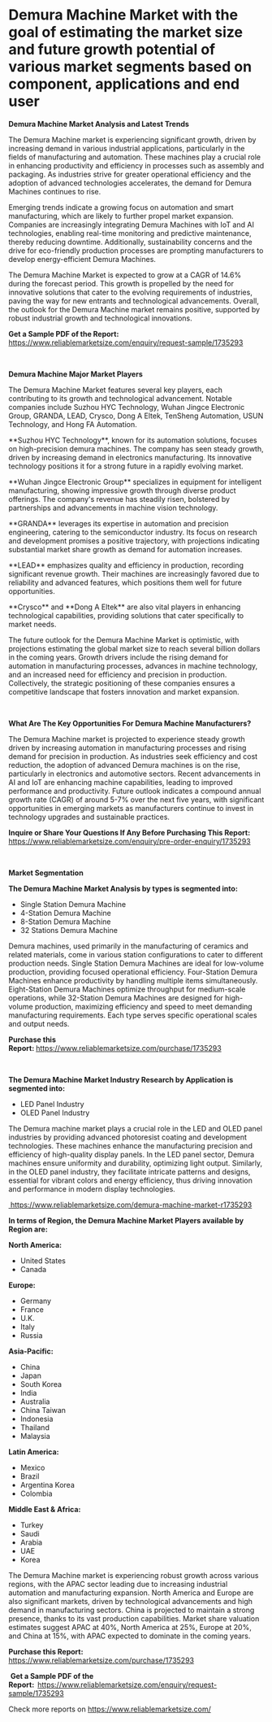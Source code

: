 <p><h1>Demura Machine Market with the goal of estimating the market size and future growth potential of various market segments based on component, applications and end user</h1></p><p><strong>Demura Machine Market Analysis and Latest Trends</strong></p>
<p><p>The Demura Machine market is experiencing significant growth, driven by increasing demand in various industrial applications, particularly in the fields of manufacturing and automation. These machines play a crucial role in enhancing productivity and efficiency in processes such as assembly and packaging. As industries strive for greater operational efficiency and the adoption of advanced technologies accelerates, the demand for Demura Machines continues to rise.</p><p>Emerging trends indicate a growing focus on automation and smart manufacturing, which are likely to further propel market expansion. Companies are increasingly integrating Demura Machines with IoT and AI technologies, enabling real-time monitoring and predictive maintenance, thereby reducing downtime. Additionally, sustainability concerns and the drive for eco-friendly production processes are prompting manufacturers to develop energy-efficient Demura Machines.</p><p>The Demura Machine Market is expected to grow at a CAGR of 14.6% during the forecast period. This growth is propelled by the need for innovative solutions that cater to the evolving requirements of industries, paving the way for new entrants and technological advancements. Overall, the outlook for the Demura Machine market remains positive, supported by robust industrial growth and technological innovations.</p></p>
<p><strong>Get a Sample PDF of the Report:&nbsp;</strong> <a href="https://www.reliablemarketsize.com/enquiry/request-sample/1735293?utm_campaign=2281&utm_medium=2&utm_source=Github&utm_content=ia&utm_term=25032025&utm_id=demura-machine">https://www.reliablemarketsize.com/enquiry/request-sample/1735293</a></p>
<p>&nbsp;</p>
<p><strong>Demura Machine Major Market Players</strong></p>
<p><p>The Demura Machine Market features several key players, each contributing to its growth and technological advancement. Notable companies include Suzhou HYC Technology, Wuhan Jingce Electronic Group, GRANDA, LEAD, Crysco, Dong A Eltek, TenSheng Automation, USUN Technology, and Hong FA Automation. </p><p>**Suzhou HYC Technology**, known for its automation solutions, focuses on high-precision demura machines. The company has seen steady growth, driven by increasing demand in electronics manufacturing. Its innovative technology positions it for a strong future in a rapidly evolving market.</p><p>**Wuhan Jingce Electronic Group** specializes in equipment for intelligent manufacturing, showing impressive growth through diverse product offerings. The company's revenue has steadily risen, bolstered by partnerships and advancements in machine vision technology.</p><p>**GRANDA** leverages its expertise in automation and precision engineering, catering to the semiconductor industry. Its focus on research and development promises a positive trajectory, with projections indicating substantial market share growth as demand for automation increases.</p><p>**LEAD** emphasizes quality and efficiency in production, recording significant revenue growth. Their machines are increasingly favored due to reliability and advanced features, which positions them well for future opportunities.</p><p>**Crysco** and **Dong A Eltek** are also vital players in enhancing technological capabilities, providing solutions that cater specifically to market needs.</p><p>The future outlook for the Demura Machine Market is optimistic, with projections estimating the global market size to reach several billion dollars in the coming years. Growth drivers include the rising demand for automation in manufacturing processes, advances in machine technology, and an increased need for efficiency and precision in production. Collectively, the strategic positioning of these companies ensures a competitive landscape that fosters innovation and market expansion.</p></p>
<p>&nbsp;</p>
<p><strong>What Are The Key Opportunities For Demura Machine Manufacturers?</strong></p>
<p><p>The Demura Machine market is projected to experience steady growth driven by increasing automation in manufacturing processes and rising demand for precision in production. As industries seek efficiency and cost reduction, the adoption of advanced Demura machines is on the rise, particularly in electronics and automotive sectors. Recent advancements in AI and IoT are enhancing machine capabilities, leading to improved performance and productivity. Future outlook indicates a compound annual growth rate (CAGR) of around 5-7% over the next five years, with significant opportunities in emerging markets as manufacturers continue to invest in technology upgrades and sustainable practices.</p></p>
<p><strong>Inquire or Share Your Questions If Any Before Purchasing This Report:</strong> <a href="https://www.reliablemarketsize.com/enquiry/pre-order-enquiry/1735293?utm_campaign=2281&utm_medium=2&utm_source=Github&utm_content=ia&utm_term=25032025&utm_id=demura-machine">https://www.reliablemarketsize.com/enquiry/pre-order-enquiry/1735293</a></p>
<p>&nbsp;</p>
<p><strong>Market Segmentation</strong></p>
<p><strong>The Demura Machine Market Analysis by types is segmented into:</strong></p>
<p><ul><li>Single Station Demura Machine</li><li>4-Station Demura Machine</li><li>8-Station Demura Machine</li><li>32 Stations Demura Machine</li></ul></p>
<p><p>Demura machines, used primarily in the manufacturing of ceramics and related materials, come in various station configurations to cater to different production needs. Single Station Demura Machines are ideal for low-volume production, providing focused operational efficiency. Four-Station Demura Machines enhance productivity by handling multiple items simultaneously. Eight-Station Demura Machines optimize throughput for medium-scale operations, while 32-Station Demura Machines are designed for high-volume production, maximizing efficiency and speed to meet demanding manufacturing requirements. Each type serves specific operational scales and output needs.</p></p>
<p><strong>Purchase this Report:&nbsp;</strong><a href="https://www.reliablemarketsize.com/purchase/1735293?utm_campaign=2281&utm_medium=2&utm_source=Github&utm_content=ia&utm_term=25032025&utm_id=demura-machine">https://www.reliablemarketsize.com/purchase/1735293</a></p>
<p>&nbsp;</p>
<p><strong>The Demura Machine Market Industry Research by Application is segmented into:</strong></p>
<p><ul><li>LED Panel Industry</li><li>OLED Panel Industry</li></ul></p>
<p><p>The Demura machine market plays a crucial role in the LED and OLED panel industries by providing advanced photoresist coating and development technologies. These machines enhance the manufacturing precision and efficiency of high-quality display panels. In the LED panel sector, Demura machines ensure uniformity and durability, optimizing light output. Similarly, in the OLED panel industry, they facilitate intricate patterns and designs, essential for vibrant colors and energy efficiency, thus driving innovation and performance in modern display technologies.</p></p>
<p><a href="https://www.reliablemarketsize.com/demura-machine-market-r1735293?utm_campaign=2281&utm_medium=2&utm_source=Github&utm_content=ia&utm_term=25032025&utm_id=demura-machine">&nbsp;https://www.reliablemarketsize.com/demura-machine-market-r1735293</a></p>
<p><strong>In terms of Region, the Demura Machine Market Players available by Region are:</strong></p>
<p>
    <p> <strong> North America: </strong>
        <ul>
            <li>United States</li>
            <li>Canada</li>
        </ul>
        </p> 
    <p> <strong> Europe: </strong>
        <ul>
            <li>Germany</li>
            <li>France</li>
            <li>U.K.</li>
            <li>Italy</li>
            <li>Russia</li>
        </ul>
        </p> 
    <p> <strong> Asia-Pacific: </strong>
        <ul>
            <li>China</li>
            <li>Japan</li>
            <li>South Korea</li>
            <li>India</li>
            <li>Australia</li>
            <li>China Taiwan</li>
            <li>Indonesia</li>
            <li>Thailand</li>
            <li>Malaysia</li>
        </ul>
        </p> 
    <p> <strong> Latin America: </strong>
        <ul>
            <li>Mexico</li>
            <li>Brazil</li>
            <li>Argentina Korea</li>
            <li>Colombia</li>
        </ul>
        </p> 
    <p> <strong> Middle East & Africa: </strong>
        <ul>
            <li>Turkey</li>
            <li>Saudi</li>
            <li>Arabia</li>
            <li>UAE</li>
            <li>Korea</li>
        </ul>
    </p>
    </p>
<p><p>The Demura Machine market is experiencing robust growth across various regions, with the APAC sector leading due to increasing industrial automation and manufacturing expansion. North America and Europe are also significant markets, driven by technological advancements and high demand in manufacturing sectors. China is projected to maintain a strong presence, thanks to its vast production capabilities. Market share valuation estimates suggest APAC at 40%, North America at 25%, Europe at 20%, and China at 15%, with APAC expected to dominate in the coming years.</p></p>
<p><strong>Purchase this Report: </strong><a href="https://www.reliablemarketsize.com/purchase/1735293?utm_campaign=2281&utm_medium=2&utm_source=Github&utm_content=ia&utm_term=25032025&utm_id=demura-machine">https://www.reliablemarketsize.com/purchase/1735293</a></p>
<p>&nbsp;<strong>Get a Sample PDF of the Report:&nbsp;&nbsp;</strong><a href="https://www.reliablemarketsize.com/enquiry/request-sample/1735293?utm_campaign=2281&utm_medium=2&utm_source=Github&utm_content=ia&utm_term=25032025&utm_id=demura-machine">https://www.reliablemarketsize.com/enquiry/request-sample/1735293</a></p>
<p><strong></strong></p>
<p>Check more reports on <a href="https://www.reliablemarketsize.com/?utm_campaign=2281&utm_medium=2&utm_source=Github&utm_content=ia&utm_term=25032025&utm_id=demura-machine">https://www.reliablemarketsize.com/</a></p>